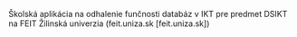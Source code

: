 Školská aplikácia na odhalenie funčnosti databáz v IKT pre predmet DSIKT na FEIT Žilinská univerzia (feit.uniza.sk [feit.uniza.sk])